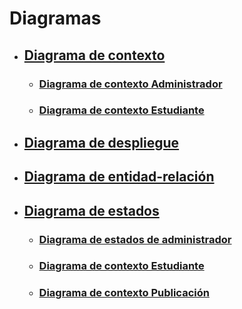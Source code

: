 # Diagramas

 - ## [Diagrama de contexto](https://github.com/Dmoga31/TFG_DiegoMorales_RooMe/tree/main/UMLs/Diagramas/Diagrama_de_contexto)
    - ### [Diagrama de contexto Administrador](https://github.com/Dmoga31/TFG_DiegoMorales_RooMe/tree/main/UMLs/Diagramas/Diagrama_de_contexto/Administrador)

    
    - ### [Diagrama de contexto Estudiante](https://github.com/Dmoga31/TFG_DiegoMorales_RooMe/tree/main/UMLs/Diagramas/Diagrama_de_contexto/Estudiante)


 - ## [Diagrama de despliegue](https://github.com/Dmoga31/TFG_DiegoMorales_RooMe/tree/main/UMLs/Diagramas/Diagrama_de_despliegue)


 - ## [Diagrama de entidad-relación](https://github.com/Dmoga31/TFG_DiegoMorales_RooMe/tree/main/UMLs/Diagramas/Diagrama_de_entidad_relacion)


 - ## [Diagrama de estados](https://github.com/Dmoga31/TFG_DiegoMorales_RooMe/tree/main/UMLs/Diagramas/Diagrama_de_estados)
    - ### [Diagrama de estados de administrador](https://github.com/Dmoga31/TFG_DiegoMorales_RooMe/tree/main/UMLs/Diagramas/Diagrama_de_estados/Administrador)


    - ### [Diagrama de contexto Estudiante](https://github.com/Dmoga31/TFG_DiegoMorales_RooMe/tree/main/UMLs/Diagramas/Diagrama_de_estados/Estudiante)


     - ### [Diagrama de contexto Publicación](https://github.com/Dmoga31/TFG_DiegoMorales_RooMe/tree/main/UMLs/Diagramas/Diagrama_de_estados/Publicacion)


